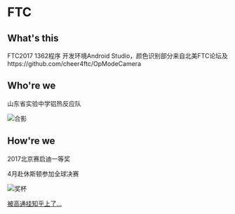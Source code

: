 # FTC

## What's this

FTC2017 1362程序
开发环境Android Studio，颜色识别部分来自北美FTC论坛及https://github.com/cheer4ftc/OpModeCamera

## Who're we

山东省实验中学铝热反应队

![合影](https://raw.githubusercontent.com/singleNeuron/FTC-1362/master/images/17032211227853.jpg)

## How're we

2017北京赛启迪一等奖

4月赴休斯顿参加全球决赛

![奖杯](https://raw.githubusercontent.com/singleNeuron/FTC-1362/master/images/IMG_1625.JPG)

[被高通挂知乎上了...](https://zhuanlan.zhihu.com/p/25806936)
